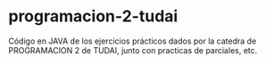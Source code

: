 # programacion-2-tudai
Código en JAVA de los ejercicios prácticos dados por la catedra de PROGRAMACION 2 de TUDAI, junto con practicas de parciales, etc.

